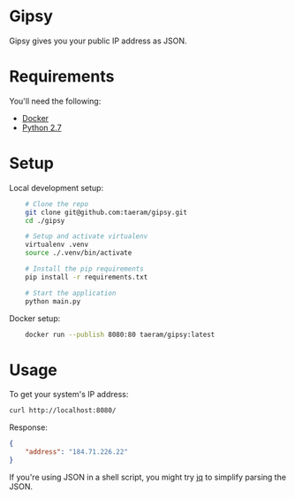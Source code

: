 Gipsy
=====

Gipsy gives you your public IP address as JSON.

Requirements
============
You'll need the following:

* [Docker](https://www.docker.com/)
* [Python 2.7](http://www.python.org/)

Setup
=====
Local development setup:
```bash
    # Clone the repo
    git clone git@github.com:taeram/gipsy.git
    cd ./gipsy

    # Setup and activate virtualenv
    virtualenv .venv
    source ./.venv/bin/activate

    # Install the pip requirements
    pip install -r requirements.txt

    # Start the application
    python main.py
```

Docker setup:
```bash
    docker run --publish 8080:80 taeram/gipsy:latest
```

Usage
=====

To get your system's IP address:

```bash
curl http://localhost:8080/
```

Response:
```json
{
    "address": "184.71.226.22"
}
```

If you're using JSON in a shell script, you might try [jq](http://stedolan.github.io/jq/)
to simplify parsing the JSON.
